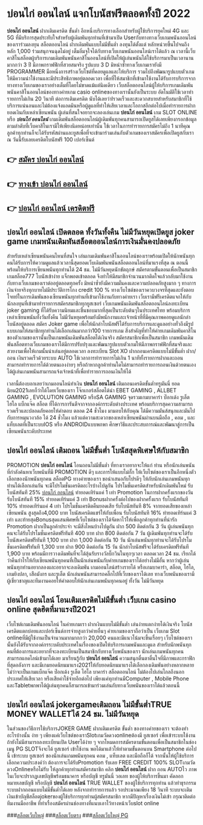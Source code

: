 # บ่อนไก่ ออนไลน์  แจกโบนัสฟรีตลอดทั้งปี 2022

**บ่อนไก่ ออนไลน์** ฝากเติมเครดิต ขั้นต่ำ  อีกหนึ่งบริการทางเลือกสำหรับผู้ใช้บริการยุคใหม่ 4G และ 5G ที่มีบริการสุดประทับใจสำหรับผู้เดิมพันทุกท่านที่เข้ามาเปิด Userกับทางทางเว็บเกมพนันออนไลน์ของเราร่วมลงทุน สล็อตออนไลน์ ฝากเดิมพันแบบไม่มีขั้นต่ำ ลงทุนได้ตั้งแต่ หลักหน่วยขึ้นไปจนถึงหลัก 1,000 ร่วมสนุกจนฉุดไม่อยู่ เต็มอิ่มจุใจได้กับทางเว็บเกมพนันออนไลน์เราได้แล้ว ณ เวลานี้เว็บคาสิโนสล็อตผู้บริการเกมเดิมพันพนันคาสิโนออนไลน์ที่เปิดให้ผู้เล่นพนันได้ใช้บริการมาเป็นเวลานานมากกว่า 3 ปี มีภาพกราฟฟิกที่สวยสมจริง รูปแบบ 3 D
มิหนำซ้ำทางเว็บเกมเรายังมี  PROGRAMMER มือหนึ่งการสร้างเว็บไซต์ที่คอยดูแลและให้บริการ  รวมไปถึงพัฒนารูปแบบตัวเกมให้มีความน่าใช้งานและมีประสิทธิภาพอยู่ตลอดเวลา เพื่อที่ให้สมาชิกที่เข้ามาใช้งานได้รับการบริการจากทางทางเว็บเกมของเราอย่างเต็มที่โดยไม่ขาดแม้แต่นิดเดียว เว็บสล็อตออนไลน์ผู้ให้บริการเกมเดิมพันพนันคาสิโนออนไลน์ของทางค่ายเกม casio onlineของทางเรานั้นยังเป็นระบบ อัตโนมัติใช้เวลาทำรายการไม่เกิน 20 วินาที ต่อการเติมเครดิต นับได้เลยว่าIรวดเร็วและสะดวกสบายสำหรับสมาชิกที่ใช้บริการแน่นอนและไม่ต้องแจ้งแอดมินหรือผู้ดูแลที่ทำให้เสียเวลาและโอกาสอีกต่อไปเมื่อทำรายการฝากยอดเงินกับเหล่าเซียนพนัน
ผู้เล่นที่สนใจอยากจะลองเล่นเกม **บ่อนไก่ ออนไลน์** เกม SLOT ONLINE หรือ ***บ่อนไก่ ออนไลน์*** เกมเดิมพันสล็อตออนไลน์ผู้เดิมพันทุกคนสามารถเปิดยูสได้เลยเพียงกรอกข้อมูลตามลำดับที่เว็บคาสิโนเรามีให้เพียงนิดหน่อยเท่านั้น ใช้เวลาในการทำรายการสมัครไม่ถึง 1 นาทีคุณลูกค้าทุกท่านก็จะได้รับรหัสผ่านและยูสเพื่อที่จะเข้ามาร่วมเล่นกับตัวเกมของเราสมัครเพื่อเปิดยูสกับเราณ วันนี้รับเลยเครดิตโบนัสฟรี 100 เปอร์เซ็นต์ 

## 👉 [สมัคร บ่อนไก่ ออนไลน์](https://archa888.com/)
## 👉 [ทางเข้า บ่อนไก่ ออนไลน์](https://archa888.com/)
## 👉 [บ่อนไก่ ออนไลน์ เครดิตฟรี](https://archa888.com/)

## บ่อนไก่ ออนไลน์ เปิดตลอด ทั้งวันทั้งคืน ไม่มีวันหยุดเปิดยูส joker game เกมพนันเดิมพันสล็อตออนไลน์การเงินมั่นคงปลอดภัย

สำหรับเหล่าเซียนพนันคนไหนที่สนใจ เล่นเกมเดิมพันคาสิโนออนไลน์ของเราพร้อมเปิดให้นักพนันทุกคนได้รับการให้ความดูแลแล้วเวลานี้สุดยอดเว็บเดิมพันพนันสล็อตออนไลน์ที่มาแรงที่สุด ณ ตอนนี้ พร้อมให้บริการเซียนพนันทุกท่านได้ 24 ชม. ไม่มีวันหยุดนักขัตฤกษ์ สมัครตามขั้นตอนเพื่อเป็นสมาชิก เกมสล็อต777 โบนัสเข้าง่าย แจ็กพอตเข้าตลอด จึงทำให้มีสมาชิกจำนวนมากติดใจแล้วกลับมาใช้งานกับทางเว็บเกมของเราต่ออยู่ตลอดทุกครั้ง มิหนำซ้ำยังมีความมั่นคงและความปลอดภัยสูงมาก ๆ ทางการเงินจ่ายจริงทุกบาทไม่มีประวัติการโกง credit 100 % ทางเว็บไซต์ของเราควบวงจรที่สุดและยังตอบโจทย์ในการเดิมพันของเซียนพนันทุกท่านที่เข้ามาใช้งานกับทางค่ายเรา
เว็บเรามีฟรีเครดิตแจกให้กับนักลงทุนที่เข้ามาทำรายการสมัครสมาชิกทุกยูสเซอร์ เว็บเกมพนันเดิมพันสล็อตออนไลน์ลงทะเบียน joker gaming ที่ได้รับความนิยมและชื่นชอบมากที่สุดเป็นระดับต้นๆในประเทศไทย พร้อมบริการเหล่าเซียนพนันทั้งวันทั้งคืน ไม่มีวันหยุดพร้อมยังมีพนักงานและเจ้าหน้าที่ที่มีคุณภาพคอยดูแลนักล่าโบนัสอยู่ตลอด สมัคร Joker game เพื่อให้นักล่าโบนัสฟรีได้รับการบริการและดูแลอย่างทั่วถึงมีรูปแบบเกมให้สมาชิกทุกท่านได้เลือกเล่นมากกว่า100 รายการเกม
สิ่งสำคัญที่ทำให้ค่ายเกมเดิมพันคาสิโนของตัวเกมของเรานั้นเป็นเกมพนันเดิมพันสล็อตได้เงินจริง สมัครสมาชิกเพื่อเป็นสมาชิก  เกมพนันเดิมพันสล็อตทางเว็บเกมของเราได้มีการปรับปรุงและพัฒนารูปแบบตัวเกมให้มีภาพกราฟฟิกที่สมจริงและสวยงามเพื่อให้เกมนั้นน่าเล่นอยู่ตลอดเวลา ลงทะเบียน Slot XO ฝากถอนเครดิตแบบไม่มีขั้นต่ำ ฝาก/ถอน เงินรวดเร็วด้วยระบบ AUTO ใช้เวลาการทำรายการไม่เกิน 1 นาทีทั้งรายการฝากและถอนสามารถทำรายการได้ด้วยตนเองง่ายๆ หรือถ้าหากลูกค้าท่านใดไม่สามารถทำรายการถอนเงินด้วยตนเองได้ผู้เล่นเกมพนันสามารถแจ้งเจ้าหน้าที่เพื่อทำรายการถอนเงินให้ได้

เวลานี้ต้องบอกเลยว่าเกมออนไลน์ทำเงิน **บ่อนไก่ ออนไลน์** เติมถอนเครดิตขั้นต่ำทรูมันนี่ ยอดนิยม2021เลยก็ว่าได้โดยเว็บของเรา โจ๊กเกอร์สล็อตได้นำ EBET GAMING , ALLBET GAMING , EVOLUTION GAMING หรือSA GAMING จุดรวมเกมบาคาร่า ป๊อกเด้ง รูเล็ต ไฮโล แบ็กแจ๊ค สล็อต ที่ได้การการันตีจากจากองค์กรระดับต่างประเทศ พร้อมบริการสุดความสามารถรวดเร็วและปลอดภัยคอยให้คำตอบ ตลอด 24 ชั่วโมง มามอบให้กับคุณ ได้มีความมันส์สนุกและมันไปกับการหมุนวงวล้อ ได้ 24 ชั่วโมง แล้วแต่ความสะดวกของเหล่าเซียนพนันผ่านบนมือถือ , คอม , และแท็บเลตที่เป็นระบบIOS หรือ ANDROIDแบบพกพา ศึกษาวิธีและประสบการณ์และพัฒนาสู่การเป็นเซียนพนันระดับประเทศ

## บ่อนไก่ ออนไลน์ เติมถอน ไม่มีขั้นต่ำ โบนัสสุดพิเศษให้กับสมาชิก

 PROMOTION  **บ่อนไก่ ออนไลน์** โอนถอนไม่มีขั้นต่ำ ที่ทางเราอยากจะให้แก่  ท่าน หรือนักเล่นพนันที่กำลังค้นหาเว็บพนันที่มี  PROMOTION ดีๆ และการให้แบบไม่กั๊ก ให้เว็บไซต์ของเราเป็นอีกหนึ่งตัวเลือกของนักพนันทุกคน สล็อตPG ทางค่ายของเรา ขอนำเสนอกับโปรดีๆ ให้กับนักเล่นเกมพนันทุกท่านได้เลือกเล่นกัน จะมีโปรโมชั่นเครดิตอะไรบ้างไปดูกัน
โปรโมชั่นเครดิตสำหรับนักเดิมพันใหม่ รับโบนัสทันที 25% [บ่อนไก่ ออนไลน์](https://archa888.com/) ทำยอดเทิร์นแค่ 1 เท่า
 Promotion ในการฝากครั้งแรกของวัน รับโบนัสทันที 15% ทำยอดเทิร์นแค่ 3 เท่า
Bonusฝากครั้งต่อไปของฝากครั้งแรก รับโบนัสทันที 10% ทำยอดเทิร์นแค่ 4 เท่า
โปรโมชั่นเครดิตคืนยอดเสีย รับโบนัสทันที 8% จากยอดเสียของเหล่าเซียนพนัน สูงสุดถึง4,000 บาท
โบนัสเครดิตแชร์ให้กับเพื่อน รับโบนัสทันที 16% ทำยอดเทิร์นแค่ 3 เท่า
และท้ายสุดBonusสุดแสนพิศษที่เว็บไซต์ของเราได้จัดหาไว้ให้เพื่อลูกค้าทุกท่านที่น่ารัก  Promotion ฝากเป็นลูกค้าประจำ จะมีสิ่งไหนบ้างไปดูกัน
ฝาก 500 ติดต่อกัน 3 วัน ผู้เล่นพนันทุกคนจะได้รับโปรโมชั่นเครดิตฟรีทันที 400 บาท
ฝาก 800 ติดต่อกัน 7 วัน ผู้เดิมพันทุกท่านจะได้รับโบนัสเครดิตฟรีทันที 1,100 บาท
ฝาก 1,000 ติดต่อกัน 10 วัน นักเล่นพนันทุกท่านจะได้รับโปรโมชั่นเครดิตฟรีทันที 1,300 บาท
ฝาก 900 ติดต่อกัน 15 วัน นักล่าโบนัสฟรีจะได้รับเครดิตฟรีทันที 1,900 บาท
พร้อมมีการวางเดิมพันที่จะได้ลุ้นรับรางวัลบิ๊กวินในทุกๆเวลา ตลอดเวลา 24 ชม. เรียกได้ว่าคืนกำไรให้กับเซียนพนันทุกคนที่เป็นนักเล่นพนันกับค่ายเกมของเราได้อย่างไม่มีอั้น หากว่าผู้เล่นพนันทุกท่านอยากลองและอยากจะลงเดิมพัน เกมออนไลน์สร้างรายได้ หรือเกมบาคาร่า, สล็อต, ไฮโล, เกมยิงปลา, เสือมังกร และรูเล็ต นักเล่นพนันสามารถคลิ๊กไปที่เว็บของเราได้เลย ทางเว็บพนันของเรามีผู้เชี่ยวชาญและทีมงานคอยให้คำตอบให้นักเล่นเกมพนันทุกคนอยู่ ทั้งวัน ไม่มีวันหยุด

## บ่อนไก่ ออนไลน์ โอนเติมเครดิตไม่มีขั้นต่ำ  เว็บเกม casino online สุดฮิตที่มาแรงปี2021

เว็บไซต์เกมเดิมพันออนไลน์ ในค่ายเกมเรา ฝากเงินแบบไม่มีขั้นต่ำ เล่นง่ายแตกง่ายได้เงินจริง โบนัสเครดิตแตกบ่อยและเปอร์เซ็นต์การจ่ายสูงกว่าค่ายอื่นๆ ค่ายเกมของเราถือว่าเป็น เว็บเกม Slot onlineที่มีผู้ใช้งานเป็นจำนวนมากมากกว่า 20,000 คนและมีแนวโน้มจะขึ้นเรื่อยๆ เว็บไซต์ของเรานั้นยังได้รับจากองค์กรระบดับประเทศในเรื่องของเปิดให้บริการเกมพนันและดูแล สำหรับนักพนันทุกคนที่ต้องการและอยากที่จะลงทะเบียนเป็นสมาชิกกับทางเว็บพนันของเรา นักเล่นเกมพนันทุกคนสามารถแอดไลน์เข้ามาได้เลย
	มาเรียนรู้กับ **บ่อนไก่ ออนไลน์** ความสนุกตื่นตาตื่นใจที่มีภาพและกราฟิกที่สุดอลังการ และมีเกมยอดนิยมมาแรง2021ให้กับยอดนิยมมาแรงได้เลือกลงเดิมพันอย่างหลากหลาย  ไม่ว่าจะเป็นเกมแบ็กแจ๊ค ป๊อกเด้ง รูเล็ต ไฮโล บาคาร่า สล็อตออนไลน์ ไม่ต้องไปเล่นไกลถึงนอกประเทศให้เสียเวลา หรือเสียค่าใช้จ่ายอีกต่อไป เพียงแค่ทุกท่านมีComputer , Mobile Phone และTabletพกพาได้ผู้เล่นทุกคนก็สามารถเข้ามาร่วมเล่นกับทางเว็บพนันของเราได้แล้วตอนนี้

## บ่อนไก่ ออนไลน์ jokergameเติมถอน ไม่มีขั้นต่ำTRUE MONEY WALLETได้ 24 ชม. ไม่มีวันหยุด

ในส่วนของวิธีการใช้บริการJOKER GAME ฝากเติมเครดิต ขั้นต่ำ ของทางค่ายของเรา จะต้องทำอะไรบ้างนั้น ง่าย ๆ เพียงแค่เว็บไซต์ของเราSlotเกมวัดดวงonlineต้องมี ยูสเซอร์ เพื่อเข้าระบบใช้งาน ถ้ายังไม่มีสามารถลงทะเบียนเปิด Userได้ง่าย ๆ จากโหมดการสมัครตามขั้นตอนเพื่อเป็นสมาชิกในช่อง เมนู  PG SLOTจึงจะได้ ยูสเซอร์ เข้าใช้งาน พอได้มาแล้วให้ทำตามขั้นตอนบน Smartphone  ต่อไปนี้
เข้าระบบ ยูสเซอร์  ของนักเล่นเกมพนันทุกคน คอม , แท็บเลต และมือถือก็ได้
จากนั้นให้ผู้ใช้บริการเลือกความประสงค์ว่า ต้องการจะได้รับPromotion รับเลย FREE CREDIT 100% SLOTเกมวัดดวงOnlineหรือไม่รับ
ให้ลูกค้าทุกท่านสมัครสมาชิก คลิก **บ่อนไก่ ออนไลน์** ฝาก ถอน AUTOไว ภาพในเว็บจะปรากฏเลขบัญชีพร้อมธนาคาร หรือบัญชี ทรูมันนี่ วอเลท ของผู้ให้บริการขึ้นมา
คัดลอกหมายเลขบัญชี หรือบัญชี **บ่อนไก่ ออนไลน์** TRUE WALLET ของผู้ใช้บริการทุกท่าน แล้วทำธุรกรรมระบบฝากถอนแบบไม่มีขั้นต่ำได้เลย
หลังจากทำรายการแล้ว รอประมาณเพียง 18 วินาที ระบบจะเติมเงินเข้าบัญชีสล็อตjokerของผู้ใช้บริการทุกท่านผู้สมัครสมาชิก
หากมีปัญหาเรื่องเงินไม่เข้า กรุณาติดต่อทีมงานมืออาชีพ ที่ทำเรื่องสมัครผ่านช่องทางที่แนบเอาไว้ทางหน้าเว็บslot online


###[สล็อตเว็บใหญ่](https://archa888.com/)
###[สล็อตเว็บตรง](https://slot168boy.com/)
###[สล็อตเว็บใหญ่ PG](https://archa888.com/)
